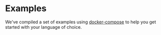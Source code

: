 # Examples

We've compiled a set of examples using [docker-compose](../tools/docker-compose/) to help you get started with your language of choice.
